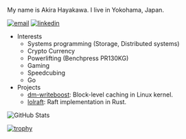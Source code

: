 [linkedin]: https://img.shields.io/static/v1?label=&message=LinkedIn&&color=585858&logo=linkedin
[email]: https://img.shields.io/static/v1?label=&message=Email&&color=585858&logo=gmail

My name is Akira Hayakawa.
I live in Yokohama, Japan.

[![email]](mailto:ruby.wktk@gmail.com)
[![linkedin]](https://www.linkedin.com/in/akira-hayakawa-273a7373/)

- Interests
  - Systems programming (Storage, Distributed systems)
  - Crypto Currency
  - Powerlifting (Benchpress PR130KG)
  - Gaming
  - Speedcubing
  - Go
- Projects
  - [dm-writeboost](https://github.com/akiradeveloper/dm-writeboost): Block-level caching in Linux kernel.
  - [lolraft](https://github.com/akiradeveloper/lolraft): Raft implementation in Rust.

![GitHub Stats](https://github-readme-stats.vercel.app/api?username=akiradeveloper&show_icons=true)

[![trophy](https://github-profile-trophy.vercel.app/?username=akiradeveloper)](https://github.com/ryo-ma/github-profile-trophy)
